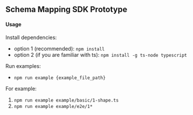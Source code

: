 ## Schema Mapping SDK Prototype

#### Usage

Install dependencies:

  - option 1 (recommended): `npm install`
  - option 2 (if you are familiar with ts): `npm install -g ts-node typescript`


Run examples:
  - `npm run example {example_file_path}`

For example:
  1. `npm run example example/basic/1-shape.ts`
  2. `npm run example example/e2e/1*`